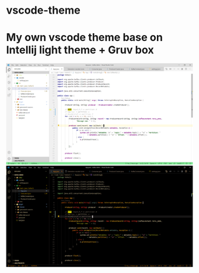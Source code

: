 # vscode-theme
# My own vscode theme base on Intellij light theme + Gruv box
![alt text](https://github.com/koha13/vscode-theme/blob/master/images/1.PNG?raw=true)
![alt text](https://github.com/koha13/vscode-theme/blob/master/images/2.PNG?raw=true)
